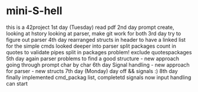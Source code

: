# mini-S-hell
this is a 42project
1st day (Tuesday) read pdf
2nd day prompt create, looking at hstory looking at parser, make git work for both
3rd day try to figure out parser
4th day rearranged structs in header to have a linked list for the simple cmds
	looked deeper into parser
	split <pipe>packages
	count in <pp> quotes to validate pipes
	split in <pp> <space>packages
	problem! exclude quotespackages
5th day again parser problems to find a good structure - new approach going through prompt char by char
6th day Signal handling - new approach for parser - new structs
7th day (Monday) day off && signals :)
8th day finally implemented cmd_packag list, completetd signals
	now input handling can start
